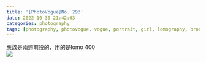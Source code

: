 ```yaml
---
title: '[PhotoVogue]No. 293'
date: 2022-10-30 21:42:03
categories: photography
tags: [photography, photovogue, vogue, portrait, girl, lomography, bronica]
---
```

應該是兩週前投的，用的是lomo 400  
![](https://photos.smugmug.com/PhotoVogue/PhotoVogueGoogle/i-bnBQ8ZM/0/3ada75de/X3/293-X3.jpg)